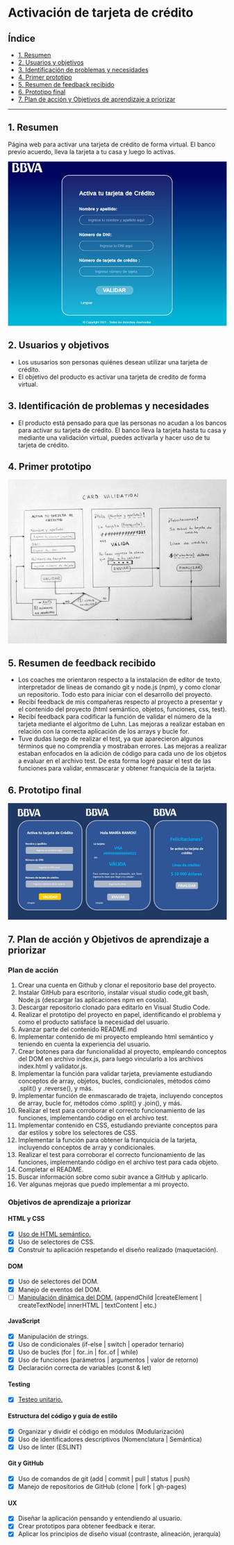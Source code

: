 # Activación de tarjeta de crédito

## Índice

- [1. Resumen](#1-resumen)
- [2. Usuarios y objetivos](#2-usuarios-y-objetivos)
- [3. Identificación de problemas y necesidades](#3-identificación-de-problemas-y-necesidades)
- [4. Primer prototipo](#4-primer-prototipo)
- [5. Resumen de feedback recibido](#5-resumen-de-feedback-recibido)
- [6. Prototipo final](#6-prototipo-final)
- [7. Plan de acción y Objetivos de aprendizaje a priorizar](#7-plan-de-acción-y-objetivos-de-aprendizaje-a-priorizar)

---

## 1. Resumen

Página web para activar una tarjeta de crédito de forma virtual.
El banco previo acuerdo, lleva la tarjeta a tu casa y luego lo activas.

![Proyecto_final](./src/assets/Proyecto_final.png)

## 2. Usuarios y objetivos

- Los ususarios son personas quiénes desean utilizar una tarjeta de crédito.
- El objetivo del producto es activar una tarjeta de credito de forma virtual.

## 3. Identificación de problemas y necesidades

- El producto está pensado para que las personas no acudan a los bancos
  para activar su tarjeta de crédito. El banco lleva la tarjeta hasta tu
  casa y mediante una validación virtual, puedes activarla y hacer uso de
  tu tarjeta de crédito.

## 4. Primer prototipo

![Prototipo_en_papel](./src/assets/Prototipo_en_papel.png)

## 5. Resumen de feedback recibido

- Los coaches me orientaron respecto a la instalación de editor de texto,
  interpretador de líneas de comando git y node.js (npm), y como clonar
  un repositorio. Todo esto para iniciar con el desarrollo del proyecto.
- Recibí feedback de mis compañeras respecto al proyecto a presentar y el
  contenido del proyecto (html semántico, objetos, funciones, css, test).
- Recibí feedback para codificar la función de validar el número de
  la tarjeta mediante el algoritmo de Luhn. Las mejoras a realizar estaban
  en relación con la correcta aplicación de los arrays y bucle for.
- Tuve dudas luego de realizar el test, ya que aparecieron algunos términos
  que no comprendía y mostraban errores. Las mejoras a realizar estaban
  enfocados en la adición de código para cada uno de los objetos a evaluar
  en el archivo test. De esta forma logré pasar el test de las funciones
  para validar, enmascarar y obtener franquicia de la tarjeta.

## 6. Prototipo final

![Prototipo_final](./src/assets/Prototipo_final.png)

## 7. Plan de acción y Objetivos de aprendizaje a priorizar

### Plan de acción

1. Crear una cuenta en Github y clonar el repositorio base del proyecto.
2. Instalar GitHub para escritorio, instalar visual studio code,git bash,
   Node.js (descargar las aplicaciones npm en cosola).
3. Descargar repositorio clonado para editarlo en Visual Studio Code.
4. Realizar el prototipo del proyecto en papel, identificando el problema y
   como el producto satisface la necesidad del usuario.
5. Avanzar parte del contenido README.md
6. Implementar contenido de mi proyecto empleando html semántico y teniendo
   en cuenta la experiencia del usuario.
7. Crear botones para dar funcionalidad al proyecto, empleando conceptos
   del DOM en archivo index.js, para luego vincularlo a los archivos
   index.html y validator.js.
8. Implementar la función para validar tarjeta, previamente estudiando
   conceptos de array, objetos, bucles, condicionales, métodos cómo .split()
   y .reverse(), y más.
9. Implementar función de enmascarado de trajeta, incluyendo conceptos de array,
   bucle for, métodos cómo .split() y .join(), y más.
10. Realizar el test para corroborar el correcto funcionamiento de las funciones,
    implementando código en el archivo test.
11. Implementar contenido en CSS, estudiando previante conceptos para dar estilos
    y sobre los selectores de CSS.
12. Implementar la función para obtener la franquicia de la tarjeta, incluyendo
    conceptos de array y condicionales.
13. Realizar el test para corroborar el correcto funcionamiento de las funciones,
    implementando código en el archivo test para cada objeto.
14. Completar el README.
15. Buscar información sobre como subir avance a GitHub y aplicarlo.
16. Ver algunas mejoras que puedo implementar a mi proyecto.

### Objetivos de aprendizaje a priorizar

#### HTML y CSS

- [x] [Uso de HTML semántico.](https://developer.mozilla.org/en-US/docs/Glossary/Semantics#Semantics_in_HTML)
- [x] Uso de selectores de CSS.
- [x] Construir tu aplicación respetando el diseño realizado (maquetación).

#### DOM

- [x] Uso de selectores del DOM.
- [x] Manejo de eventos del DOM.
- [ ] [Manipulación dinámica del DOM.](https://developer.mozilla.org/es/docs/Referencia_DOM_de_Gecko/Introducci%C3%B3n)
      (appendChild |createElement | createTextNode| innerHTML | textContent | etc.)

#### JavaScript

- [x] Manipulación de strings.
- [x] Uso de condicionales (if-else | switch | operador ternario)
- [x] Uso de bucles (for | for..in | for..of | while)
- [x] Uso de funciones (parámetros | argumentos | valor de retorno)
- [x] Declaración correcta de variables (const & let)

#### Testing

- [x] [Testeo unitario.](https://jestjs.io/docs/es-ES/getting-started)

#### Estructura del código y guía de estilo

- [x] Organizar y dividir el código en módulos (Modularización)
- [x] Uso de identificadores descriptivos (Nomenclatura | Semántica)
- [x] Uso de linter (ESLINT)

#### Git y GitHub

- [x] Uso de comandos de git (add | commit | pull | status | push)
- [x] Manejo de repositorios de GitHub (clone | fork | gh-pages)

#### UX

- [x] Diseñar la aplicación pensando y entendiendo al usuario.
- [x] Crear prototipos para obtener feedback e iterar.
- [x] Aplicar los principios de diseño visual (contraste, alineación, jerarquía)
